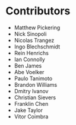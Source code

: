 Contributors
============

* Matthew Pickering
* Nick Sinopoli
* Nicolas Trangez
* Ingo Blechschmidt
* Rein Henrichs
* Ian Connolly
* Ben James
* Abe Voelker
* Paulo Tanimoto
* Brandon Williams
* Dmitry Ivanov
* Christian Sievers
* Franklin Chen
* Jake Taylor
* Vitor Coimbra

